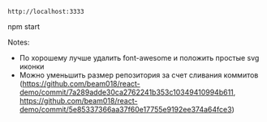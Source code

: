 `http://localhost:3333`

npm start

Notes:
* По хорошему лучше удалить font-awesome и положить простые svg иконки
* Можно уменьшить размер репозитория за счет сливания коммитов (https://github.com/beam018/react-demo/commit/7a289adde30ca2762241b353c10349410994b611, https://github.com/beam018/react-demo/commit/5e85337366aa37f60e17755e9192ee374a64fce3)
